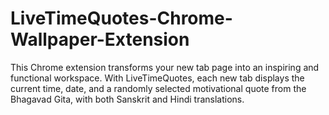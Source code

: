# LiveTimeQuotes-Chrome-Wallpaper-Extension
This Chrome extension transforms your new tab page into an inspiring and functional workspace. With LiveTimeQuotes, each new tab displays the current time, date, and a randomly selected motivational quote from the Bhagavad Gita, with both Sanskrit and Hindi translations.
